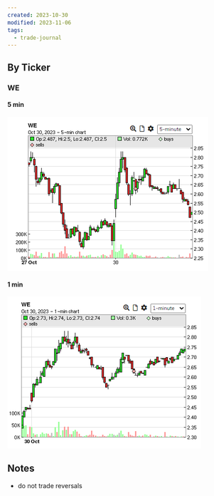 ```yaml
---
created: 2023-10-30
modified: 2023-11-06
tags:
  - trade-journal
---
```

## By Ticker
### WE
#### 5 min
![Pasted image 20231106120108](../../ATTACHMENTS/Pasted%20image%2020231106120108.png)
#### 1 min
![Pasted image 20231106120115](../../ATTACHMENTS/Pasted%20image%2020231106120115.png)

## Notes
- do not trade reversals